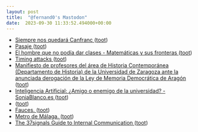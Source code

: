 ```yaml
---
layout: post
title:  "@fernand0's Mastodon"
date:  2023-09-30 11:33:52.494000+00:00
---
```

*  [Siempre nos quedará Canfranc ](https://www.jotdown.es/2023/09/siempre-nos-quedara-canfranc) ([toot](https://mastodon.social/@fernand0/111153881579032248))
*  [Pasaje ](https://www.flickr.com/photos/fernand0/53207496563) ([toot](https://mastodon.social/@fernand0/111153617284219226))
*  [El hombre que no podía dar clases - Matemáticas y sus fronteras ](https://www.madrimasd.org/blogs/matematicas/2023/09/13/15036) ([toot](https://mastodon.social/@fernand0/111153534649596442))
*  [Timing attacks ](https://www.johndcook.com/blog/2023/09/15/timing-attacks) ([toot](https://mastodon.social/@fernand0/111153462356586814))
*  [Manifiesto de profesores del área de Historia Contemporánea (Departamento de Historia) de la Universidad de Zaragoza ante la anunciada derogación de la Ley de Memoria Democrática de Aragón   ](https://www.unizar.es/actualidad/vernoticia_ng.php?id=75247) ([toot](https://mastodon.social/@fernand0/111153073611793981))
*  [Inteligencia Artificial: ¿Amigo o enemigo de la universidad? - SoniaBlanco.es ](https://soniablanco.es/2023/09/inteligencia-artificial-amigo-o-enemigo-de-la-universidad) ([toot](https://mastodon.social/@fernand0/111152916100387714))
*  [ ](https://jvm.social/@jorge) ([toot](https://mastodon.social/@fernand0/111149916209198715))
*  [Fauces. ](https://avecesunafoto.wordpress.com/2023/09/29/fauces) ([toot](https://mastodon.social/@fernand0/111149693071996753))
*  [Metro de Málaga. ](https://avecesunafoto.wordpress.com/2023/09/28/metro-de-malaga) ([toot](https://mastodon.social/@fernand0/111149673400743715))
*  [The 37signals Guide to Internal Communication ](https://37signals.com/how-we-communicate) ([toot](https://mastodon.social/@fernand0/111149533786343809))
